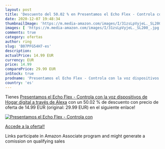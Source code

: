 ```yaml
---
layout: post
title: 'Descuento del 50.02 % en Presentamos el Echo Flex - Controla con '
date: 2020-12-07 19:48:34
thumbnailImage: 'https://m.media-amazon.com/images/I/31zsLpVyjeL._SL200_.jpg'
images: [ 'https://m.media-amazon.com/images/I/31zsLpVyjeL._SL200_.jpg' ]
comments: true
category: ofertas
author: ring
slug: 'B07PFG54H7-es'
description:
actualPrice: 14.99 EUR
currency: EUR
price: 14.99
comparePrice: 29.99 EUR
inStock: true
prodname: 'Presentamos el Echo Flex - Controla con la voz dispositivos de Hogar digital a través de Alexa'
country: 'es'
---
```


Tienes [Presentamos el Echo Flex - Controla con la voz dispositivos de Hogar digital a través de Alexa](https://www.amazon.es/dp/B07PFG54H7/?tag=tolees-21) con un 50.02 % de descuento con precio de oferta de 14.99 EUR (original: 29.99 EUR) en el siguiente enlace!

[![Presentamos el Echo Flex - Controla con ](https://m.media-amazon.com/images/I/31zsLpVyjeL._SL200_.jpg)](https://www.amazon.es/dp/B07PFG54H7/?tag=tolees-21)

[Accede a la oferta!!](https://www.amazon.es/dp/B07PFG54H7/?tag=tolees-21)

Links participate in Amazon Associate program and might generate a comission on qualifying sales


